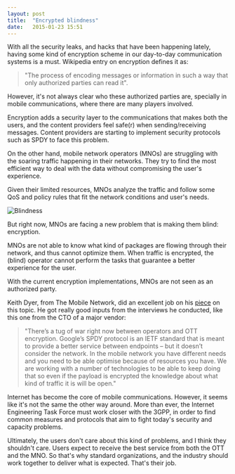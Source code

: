 ```yaml
---
layout: post
title:  "Encrypted blindness"
date:   2015-01-23 15:51  
---
```


With all the security leaks, and hacks that have been happening lately, having some kind of encryption scheme in our day-to-day communication systems is a must. Wikipedia entry on encryption defines it as:

> "The process of encoding messages or information in such a way that only authorized parties can read it". 

However, it's not always clear who these authorized parties are, specially in mobile communications, where there are many players involved.

Encryption adds a security layer to the communications that makes both the users, and the content providers feel safe(r) when sending/receiving messages. Content providers are starting to implement security protocols such as SPDY to face this problem.

On the other hand, mobile network operators (MNOs) are struggling with the soaring traffic happening in their networks. They try to find the most efficient way to deal with the data without compromising the user's experience. 

Given their limited resources, MNOs analyze the traffic and follow some QoS and policy rules that fit the network conditions and user's needs. 

![Blindness](https://gooddeedaday.files.wordpress.com/2010/02/yossi-blind-cartoon.jpg)


But right now, MNOs are facing a new problem that is making them blind: encryption.

MNOs are not able to know what kind of packages are flowing through their network, and thus cannot optimize them. When traffic is encrypted, the (blind) operator cannot perform the tasks that guarantee a better experience for the user. 

With the current encryption implementations, MNOs are not seen as an authorized party.

Keith Dyer, from The Mobile Network, did an excellent job on his [piece](http://the-mobile-network.com/2015/01/how-encryption-threatens-mobile-operators-and-what-they-can-do-about-it/ "Keith Dyer Article") on this topic. He got really good inputs from the interviews he conducted, like this one from the CTO of a major vendor:

>"There’s a tug of war right now between operators and OTT encryption. Google’s SPDY protocol is an IETF standard that is meant to provide a better service between endpoints – but it doesn’t consider the network. In the mobile network you have different needs and you need to be able optimise because of resources you have. We are working with a number of technologies to be able to keep doing that so even if the payload is encrypted the knowledge about what kind of traffic it is will be open."

Internet has become the core of mobile communications. However, it seems like it's not the same the other way around. More than ever, the Internet Engineering Task Force must work closer with the 3GPP, in order to find common measures and protocols that aim to fight today's security and capacity problems.

Ultimately, the users don't care about this kind of problems, and I think they shouldn't care. Users expect to receive the best service from both the OTT and the MNO. So that's why standard organizations, and the industry should work together to deliver what is expected. That's their job. 
